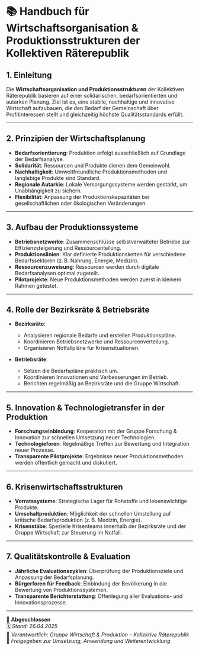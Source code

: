 <!--
Autor: Fabio Weidner
Version: 1.0
Sektion: Wirtschaft & Produktion
Veröffentlichung: April 2025
-->

# 📚 Handbuch für Wirtschaftsorganisation & Produktionsstrukturen der Kollektiven Räterepublik

## 1. Einleitung

Die **Wirtschaftsorganisation und Produktionsstrukturen** der Kollektiven Räterepublik basieren auf einer solidarischen, bedarfsorientierten und autarken Planung. Ziel ist es, eine stabile, nachhaltige und innovative Wirtschaft aufzubauen, die den Bedarf der Gemeinschaft über Profitinteressen stellt und gleichzeitig höchste Qualitätsstandards erfüllt.

---

## 2. Prinzipien der Wirtschaftsplanung

- **Bedarfsorientierung**: Produktion erfolgt ausschließlich auf Grundlage der Bedarfsanalyse.
- **Solidarität**: Ressourcen und Produkte dienen dem Gemeinwohl.
- **Nachhaltigkeit**: Umweltfreundliche Produktionsmethoden und langlebige Produkte sind Standard.
- **Regionale Autarkie**: Lokale Versorgungssysteme werden gestärkt, um Unabhängigkeit zu sichern.
- **Flexibilität**: Anpassung der Produktionskapazitäten bei gesellschaftlichen oder ökologischen Veränderungen.

---

## 3. Aufbau der Produktionssysteme

- **Betriebsnetzwerke**: Zusammenschlüsse selbstverwalteter Betriebe zur Effizienzsteigerung und Ressourcenteilung.
- **Produktionslinien**: Klar definierte Produktionsketten für verschiedene Bedarfssektoren (z. B. Nahrung, Energie, Medizin).
- **Ressourcenzuweisung**: Ressourcen werden durch digitale Bedarfsanalysen optimal zugeteilt.
- **Pilotprojekte**: Neue Produktionsmethoden werden zuerst in kleinem Rahmen getestet.

---

## 4. Rolle der Bezirksräte & Betriebsräte

- **Bezirksräte**:
  - Analysieren regionale Bedarfe und erstellen Produktionspläne.
  - Koordinieren Betriebsnetzwerke und Ressourcenverteilung.
  - Organisieren Notfallpläne für Krisensituationen.

- **Betriebsräte**:
  - Setzen die Bedarfspläne praktisch um.
  - Koordinieren Innovationen und Verbesserungen im Betrieb.
  - Berichten regelmäßig an Bezirksräte und die Gruppe Wirtschaft.

---

## 5. Innovation & Technologietransfer in der Produktion

- **Forschungseinbindung**: Kooperation mit der Gruppe Forschung & Innovation zur schnellen Umsetzung neuer Technologien.
- **Technologieforen**: Regelmäßige Treffen zur Bewertung und Integration neuer Prozesse.
- **Transparente Pilotprojekte**: Ergebnisse neuer Produktionsmethoden werden öffentlich gemacht und diskutiert.

---

## 6. Krisenwirtschaftsstrukturen

- **Vorratssysteme**: Strategische Lager für Rohstoffe und lebenswichtige Produkte.
- **Umschaltproduktion**: Möglichkeit der schnellen Umstellung auf kritische Bedarfsproduktion (z. B. Medizin, Energie).
- **Krisenstäbe**: Spezielle Krisenteams innerhalb der Bezirksräte und der Gruppe Wirtschaft zur Steuerung im Notfall.

---

## 7. Qualitätskontrolle & Evaluation

- **Jährliche Evaluationszyklen**: Überprüfung der Produktionsziele und Anpassung der Bedarfsplanung.
- **Bürgerforen für Feedback**: Einbindung der Bevölkerung in die Bewertung von Produktionssystemen.
- **Transparente Berichterstattung**: Offenlegung aller Evaluations- und Innovationsprozesse.

---

🔢 **Abgeschlossen**  
🗓️ *Stand: 26.04.2025*  
🏩 *Verantwortlich: Gruppe Wirtschaft & Produktion – Kollektive Räterepublik*  
🔐 *Freigegeben zur Umsetzung, Anwendung und Weiterentwicklung*

